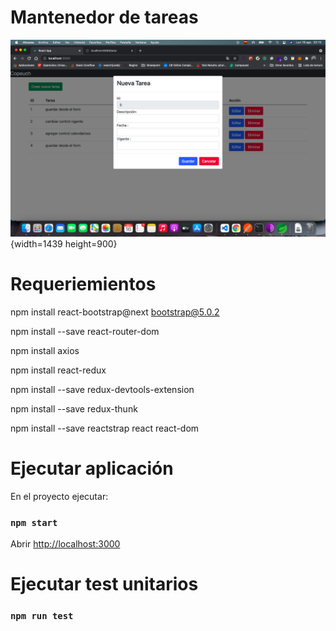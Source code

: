 # Mantenedor de tareas

![mantenedor](img/crear.png){width=1439 height=900}


# Requeriemientos
npm install react-bootstrap@next bootstrap@5.0.2

npm install --save react-router-dom

npm install axios

npm install react-redux

npm install --save redux-devtools-extension

npm install --save redux-thunk

npm install --save reactstrap react react-dom

# Ejecutar aplicación

En el proyecto ejecutar:

### `npm start`


Abrir [http://localhost:3000](http://localhost:3000) 


# Ejecutar test unitarios

### `npm run test`

